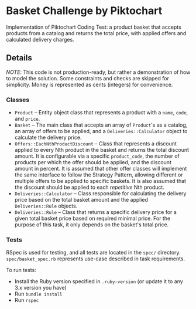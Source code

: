 # Basket Challenge by Piktochart

Implementation of Piktochart Coding Test: a product basket that accepts products from a catalog and returns the total price, with applied offers and calculated delivery charges.

## Details

*NOTE*: This code is not production-ready, but rather a demonstration of how to model the solution. Some constraints and checks are skipped for simplicity. Money is represented as cents (integers) for convenience.

### Classes
- `Product` – Entity object class that represents a product with a `name`, `code`, and `price`.  
- `Basket` – The main class that accepts an array of `Product`'s as a catalog, an array of offers to be applied, and a `Deliveries::Calculator` object to calculate the delivery price.  
- `Offers::EachNthProductDiscount` – Class that represents a discount applied to every Nth product in the basket and returns the total discount amount. It is configurable via a specific `product_code`, the number of products per which the offer should be applied, and the discount amount in percent. It is assumed that other offer classes will implement the same interface to follow the Strategy Pattern, allowing different or multiple offers to be applied to specific baskets. It is also assumed that the discount should be applied to each *repetitive* Nth product.  
- `Deliveries::Calculator` – Class responsible for calculating the delivery price based on the total basket amount and the applied `Deliveries::Rule` objects.  
- `Deliveries::Rule` – Class that returns a specific delivery price for a given total basket price based on required minimal price. For the purpose of this task, it only depends on the basket's total price.

### Tests

RSpec is used for testing, and all tests are located in the `spec/` directory. `spec/basket_spec.rb` represents use-case described in task requirements.

To run tests:
- Install the Ruby version specified in `.ruby-version` (or update it to any 3.x version you have)
- Run `bundle install`
- Run `rspec`
